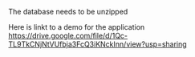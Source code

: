 The database needs to be unzipped

Here is linkt to a demo for the application https://drive.google.com/file/d/1Qc-TL9TkCNjNtVUfbja3FcQ3iKNckInn/view?usp=sharing
